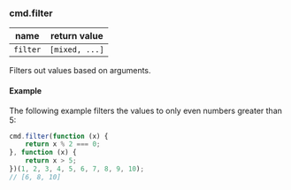 ### cmd.filter

| name       | return value    |
|------------|---------------- |
| `filter`   | `[mixed, ...]`  |

Filters out values based on arguments.

#### Example

The following example filters the values to only even numbers greater than 5:

```js
cmd.filter(function (x) {
    return x % 2 === 0;
}, function (x) {
    return x > 5;
})(1, 2, 3, 4, 5, 6, 7, 8, 9, 10);
// [6, 8, 10]
```
